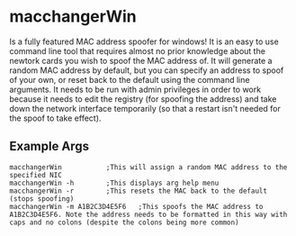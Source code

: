 macchangerWin
=============

Is a fully featured MAC address spoofer for windows! It is an easy to use command line tool that requires 
almost no prior knowledge about the newtork cards you wish to spoof the MAC address of. It will generate a random 
MAC address by default, but you can specify an address to spoof of your own, or reset back to the default using the command line 
arguments. It needs to be run with admin privileges in order to work because it needs to edit the registry (for spoofing the address) 
and take down the network interface temporarily (so that a restart isn't needed for the spoof to take effect).

Example Args
------------
```
macchangerWin			;This will assign a random MAC address to the specified NIC
macchangerWin -h		;This displays arg help menu
macchangerWin -r		;This resets the MAC back to the default (stops spoofing)
macchangerWin -m A1B2C3D4E5F6	;This spoofs the MAC address to A1B2C3D4E5F6. Note the address needs to be formatted in this way with caps and no colons (despite the colons being more common)
```
